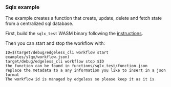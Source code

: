 ### Sqlx example

The example creates a function that create, update, delete and fetch state from a centralized sql database.

First, build the `sqlx_test` WASM binary following the [instructions](../../functions/README.md). 

Then you can start and stop the workflow with:

```
ID=$(target/debug/edgeless_cli workflow start examples/slqx/workflow.json)
target/debug/edgeless_cli workflow stop $ID
the function can be found in functions/sqlx_test/function.json
replace the metadata to a any information you like to insert in a json format
The workflow id is managed by edgeless so please keep it as it is
```
